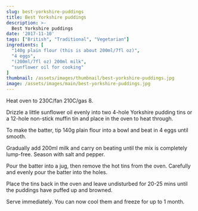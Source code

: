 ```yaml
---
slug: best-yorkshire-puddings
title: Best Yorkshire puddings
description: >-
  Best Yorkshire puddings
date: '2017-11-10'
tags: ["British", "Traditional", "Vegetarian"]
ingredients: [
  "140g plain flour (this is about 200ml/7fl oz)",
  "4 eggs",
  "(200ml/7fl oz) 200ml milk",
  "sunflower oil for cooking"
]
thumbnail: /assets/images/thumbnail/best-yorkshire-puddings.jpg
image: /assets/images/main/best-yorkshire-puddings.jpg
---
```


Heat oven to 230C/fan 210C/gas 8.

Drizzle a little sunflower oil evenly into two 4-hole Yorkshire pudding tins or a 12-hole non-stick muffin tin and place in the oven to heat through.

To make the batter, tip 140g plain flour into a bowl and beat in 4 eggs until smooth.

Gradually add 200ml milk and carry on beating until the mix is completely lump-free. Season with salt and pepper.

Pour the batter into a jug, then remove the hot tins from the oven. Carefully and evenly pour the batter into the holes.

Place the tins back in the oven and leave undisturbed for 20-25 mins until the puddings have puffed up and browned.

Serve immediately. You can now cool them and freeze for up to 1 month.
